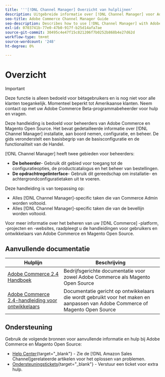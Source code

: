 ```yaml
---
title: '''[!DNL Channel Manager] Overzicht van hulplijnen'
description: Uitgebreide informatie over [!DNL Channel Manager] voor Adobe Commerce- en Magento Open Source-beheerders, inclusief installatie en instapweigering
seo-title: Adobe Commerce Channel Manager Guide
seo-description: Describes how to use [!DNL Channel Manager] with Adobe Commerce or Magento Open Source.
exl-id: 0703741b-77e0-47b0-917f-b25d14afa7ae
source-git-commit: 30495c4e47f15c821206f7b0252b868b4e27d62d
workflow-type: tm+mt
source-wordcount: '248'
ht-degree: 0%

---
```



# Overzicht

>[!IMPORTANT]
>
> Deze functie is alleen bedoeld voor bètagebruikers en is nog niet voor alle klanten toegankelijk. Momenteel beperkt tot Amerikaanse klanten. Neem contact op met uw Adobe Commerce Beta-programmabeheerder voor hulp en vragen.

Deze handleiding is bedoeld voor beheerders van Adobe Commerce en Magento Open Source. Het bevat gedetailleerde informatie over [!DNL Channel Manager] installatie, aan boord nemen, configuratie, en beheer. De gids veronderstelt een basisbegrip van de basisconfiguratie en de functionaliteit van de Handel.

[!DNL Channel Manager] heeft twee gebieden voor beheerders:

* **De beheerder**- Gebruik dit gebied voor toegang tot de configuratieopties, de productcatalogus en het beheer van bestellingen.
* **De opdrachtregelinterface**- Gebruik dit gereedschap om installatie- en achtergrondconfiguratietaken uit te voeren.

Deze handleiding is van toepassing op:

* Alles [!DNL Channel Manager]-specific taken die van Commerce Admin worden voltooid.
* Alles [!DNL Channel Manager]-specific taken die van de bevellijn worden voltooid.

Voor meer informatie over het beheren van uw [!DNL Commerce] -platform, -projecten en -websites, raadpleegt u de handleidingen voor gebruikers en ontwikkelaars van Adobe Commerce en Magento Open Source.

## Aanvullende documentatie

| Hulplijn | Beschrijving |
|----------------------------------------------------------------------|----------------------------------------------------------------------------------------------------|
| [Adobe Commerce 2.4 Handboek](https://docs.magento.com/user-guide) | Bedrijfsgerichte documentatie voor zowel Adobe Commerce als Magento Open Source |
| [Adobe Commerce 2.4-handleiding voor ontwikkelaars](https://devdocs.magento.com) | Documentatie gericht op ontwikkelaars die wordt gebruikt voor het maken en aanpassen van Adobe Commerce of Magento Open Source |

## Ondersteuning

Gebruik de volgende bronnen voor aanvullende informatie en hulp bij Adobe Commerce en Magento Open Source:

* [Help Center](https://support.magento.com/hc/en-us){target=&quot;_blank&quot;} - Zie de [!DNL Amazon Sales Channel]gerelateerde artikelen voor het oplossen van problemen.
* [Ondersteuningstickets](https://support.magento.com/hc/en-us/articles/360000913794#submit-ticket){target=&quot;_blank&quot;} - Verstuur een ticket voor extra hulp.
